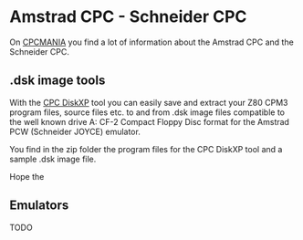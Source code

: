 # Amstrad CPC - Schneider CPC

On [CPCMANIA](http://www.cpcmania.com) you find a lot of information about the Amstrad CPC and the Schneider CPC.

## .dsk image tools

With the [CPC DiskXP][cpctools] tool you can easily save and extract your Z80 CPM3 program files, source files etc. to and from .dsk image files compatible to the well known drive A: CF-2 Compact Floppy Disc format for the Amstrad PCW (Schneider JOYCE) emulator.

You find in the zip folder the program files for the CPC DiskXP tool and a sample .dsk image file.

Hope the

## Emulators

TODO

[cpctools]: http://www.cpcmania.com/cpcdiskxp/cpcdiskxp.htm
